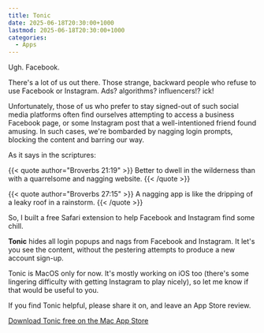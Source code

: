 ```yaml
---
title: Tonic
date: 2025-06-18T20:30:00+1000
lastmod: 2025-06-18T20:30:00+1000
categories:
  - Apps
---
```


Ugh. Facebook.

There's a lot of us out there. Those strange, backward people who refuse to use Facebook or Instagram. Ads? algorithms? influencers!? ick!

Unfortunately, those of us who prefer to stay signed-out of such social media platforms often find ourselves attempting to access a business Facebook page, or some Instagram post that a well-intentioned friend found amusing. In such cases, we're bombarded by nagging login prompts, blocking the content and barring our way.

As it says in the scriptures:

{{< quote author="Broverbs 21:19" >}}
Better to dwell in the wilderness than with a quarrelsome and nagging website.
{{< /quote >}}

{{< quote author="Broverbs 27:15" >}}
A nagging app is like the dripping of a leaky roof in a rainstorm.
{{< /quote >}}

So, I built a free Safari extension to help Facebook and Instagram find some chill.

**Tonic** hides all login popups and nags from Facebook and Instagram. It let's you see the content, without the pestering attempts to produce a new account sign-up.

Tonic is MacOS only for now. It's mostly working on iOS too (there's some lingering difficulty with getting Instagram to play nicely), so let me know if that would be useful to you.

If you find Tonic helpful, please share it on, and leave an App Store review.

[Download Tonic free on the Mac App Store](https://apps.apple.com/au/app/tonic-social-cleaner/id6747209298)
